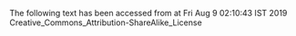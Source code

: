 The following text has been accessed from at Fri Aug 9 02:10:43 IST 2019
Creative_Commons_Attribution-ShareAlike_License
